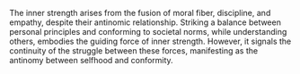 
The inner strength arises from the fusion of moral fiber, discipline, and empathy, despite their antinomic relationship. Striking a balance between personal principles and conforming to societal norms, while understanding others, embodies the guiding force of inner strength. However, it signals the continuity of the struggle between these forces, manifesting as the antinomy between selfhood and conformity.

